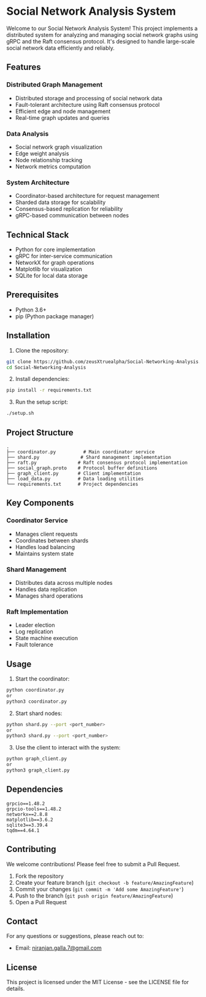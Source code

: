 # Social Network Analysis System

Welcome to our Social Network Analysis System! This project implements a distributed system for analyzing and managing social network graphs using gRPC and the Raft consensus protocol. It's designed to handle large-scale social network data efficiently and reliably.

## Features

### Distributed Graph Management
- Distributed storage and processing of social network data
- Fault-tolerant architecture using Raft consensus protocol
- Efficient edge and node management
- Real-time graph updates and queries

### Data Analysis
- Social network graph visualization
- Edge weight analysis
- Node relationship tracking
- Network metrics computation

### System Architecture
- Coordinator-based architecture for request management
- Sharded data storage for scalability
- Consensus-based replication for reliability
- gRPC-based communication between nodes

## Technical Stack
- Python for core implementation
- gRPC for inter-service communication
- NetworkX for graph operations
- Matplotlib for visualization
- SQLite for local data storage

## Prerequisites
- Python 3.6+
- pip (Python package manager)

## Installation

1. Clone the repository:
```bash
git clone https://github.com/zeusXtruealpha/Social-Networking-Analysis.git
cd Social-Networking-Analysis
```

2. Install dependencies:
```bash
pip install -r requirements.txt
```

3. Run the setup script:
```bash
./setup.sh
```

## Project Structure
```
.
├── coordinator.py          # Main coordinator service
├── shard.py               # Shard management implementation
├── raft.py               # Raft consensus protocol implementation
├── social_graph.proto    # Protocol buffer definitions
├── graph_client.py       # Client implementation
├── load_data.py          # Data loading utilities
└── requirements.txt      # Project dependencies
```

## Key Components

### Coordinator Service
- Manages client requests
- Coordinates between shards
- Handles load balancing
- Maintains system state

### Shard Management
- Distributes data across multiple nodes
- Handles data replication
- Manages shard operations

### Raft Implementation
- Leader election
- Log replication
- State machine execution
- Fault tolerance

## Usage

1. Start the coordinator:
```bash
python coordinator.py
or
python3 coordinator.py
```

2. Start shard nodes:
```bash
python shard.py --port <port_number>
or
python3 shard.py --port <port_number>
```

3. Use the client to interact with the system:
```bash
python graph_client.py
or
python3 graph_client.py
```

## Dependencies
```
grpcio==1.48.2
grpcio-tools==1.48.2
networkx==2.8.8
matplotlib==3.6.2
sqlite3==3.39.4
tqdm==4.64.1
```

## Contributing
We welcome contributions! Please feel free to submit a Pull Request.

1. Fork the repository
2. Create your feature branch (`git checkout -b feature/AmazingFeature`)
3. Commit your changes (`git commit -m 'Add some AmazingFeature'`)
4. Push to the branch (`git push origin feature/AmazingFeature`)
5. Open a Pull Request

## Contact
For any questions or suggestions, please reach out to:
- Email: niranjan.galla.7@gmail.com

## License
This project is licensed under the MIT License - see the LICENSE file for details.
